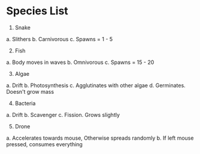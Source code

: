 # Species List

1. Snake

a. Slithers
b. Carnivorous
c. Spawns = 1 - 5

2. Fish

a. Body moves in waves
b. Omnivorous
c. Spawns = 15 - 20

3. Algae

a. Drift
b. Photosynthesis
c. Agglutinates with other algae
d. Germinates. Doesn't grow mass

4. Bacteria

a. Drift
b. Scavenger
c. Fission. Grows slightly

5. Drone

a. Accelerates towards mouse, Otherwise spreads randomly
b. If left mouse pressed, consumes everything 